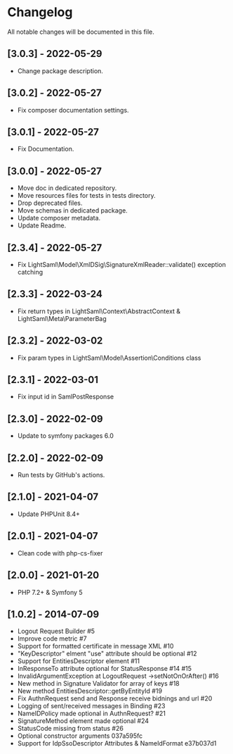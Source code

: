 # Changelog

All notable changes will be documented in this file.

## [3.0.3] - 2022-05-29
+ Change package description.

## [3.0.2] - 2022-05-27
+ Fix composer documentation settings.

## [3.0.1] - 2022-05-27
+ Fix Documentation.

## [3.0.0] - 2022-05-27
+ Move doc in dedicated repository.
+ Move resources files for tests in tests directory.
+ Drop deprecated files.
+ Move schemas in dedicated package.
+ Update composer metadata.
+ Update Readme.

## [2.3.4] - 2022-05-27
+ Fix LightSaml\Model\XmlDSig\SignatureXmlReader::validate() exception catching

## [2.3.3] - 2022-03-24
+ Fix return types in LightSaml\Context\AbstractContext & LightSaml\Meta\ParameterBag

## [2.3.2] - 2022-03-02
+ Fix param types in LightSaml\Model\Assertion\Conditions class

## [2.3.1] - 2022-03-01
+ Fix input id in SamlPostResponse

## [2.3.0] - 2022-02-09
+ Update to symfony packages 6.0

## [2.2.0] - 2022-02-09
+ Run tests by GitHub's actions.

## [2.1.0] - 2021-04-07
+ Update PHPUnit 8.4+

## [2.0.1] - 2021-04-07
+ Clean code with php-cs-fixer

## [2.0.0] - 2021-01-20
+ PHP 7.2+ & Symfony 5

## [1.0.2] - 2014-07-09
+ Logout Request Builder #5
+ Improve code metric #7
+ Support for formatted certificate in message XML #10
+ "KeyDescriptor" elment "use" attribute should be optional #12
+ Support for EntitiesDescriptor element #11
+ InResponseTo attribute optional for StatusResponse #14 #15
+ InvalidArgumentException at LogoutRequest ->setNotOnOrAfter() #16
+ New method in Signature Validator for array of keys #18
+ New method EntitiesDescriptor::getByEntityId #19
+ Fix AuthnRequest send and Response receive bidnings and url #20
+ Logging of sent/received messages in Binding #23
+ NameIDPolicy made optional in AuthnRequest? #21
+ SignatureMethod element made optional #24
+ StatusCode missing from status #26
+ Optional constructor arguments 037a595fc
+ Support for IdpSsoDescriptor Attributes & NameIdFormat e37b037d1
